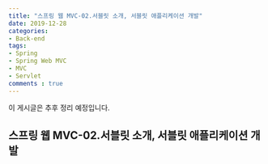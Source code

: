 ```yaml
---
title: "스프링 웹 MVC-02.서블릿 소개, 서블릿 애플리케이션 개발"
date: 2019-12-28
categories: 
- Back-end
tags:
- Spring 
- Spring Web MVC
- MVC
- Servlet
comments : true
---
```


이 게시글은 추후 정리 예정입니다. 
## 스프링 웹 MVC-02.서블릿 소개, 서블릿 애플리케이션 개발
